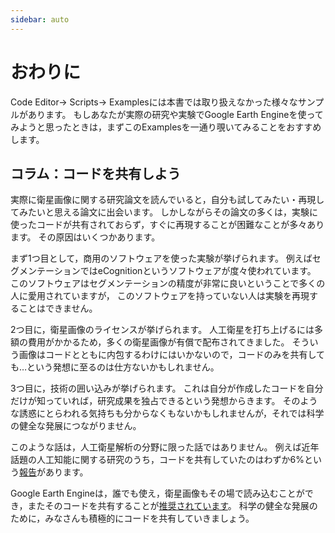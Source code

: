 ```yaml
---
sidebar: auto
---
```


# おわりに

Code Editor→ Scripts→
Examplesには本書では取り扱えなかった様々なサンプルがあります。
もしあなたが実際の研究や実験でGoogle Earth
Engineを使ってみようと思ったときは，まずこのExamplesを一通り覗いてみることをおすすめします。

## コラム：コードを共有しよう

実際に衛星画像に関する研究論文を読んでいると，自分も試してみたい・再現してみたいと思える論文に出会います。
しかしながらその論文の多くは，実験に使ったコードが共有されておらず，すぐに再現することが困難なことが多々あります。
その原因はいくつかあります。

まず1つ目として，商用のソフトウェアを使った実験が挙げられます。
例えばセグメンテーションではeCognitionというソフトウェアが度々使われています。
このソフトウェアはセグメンテーションの精度が非常に良いということで多くの人に愛用されていますが，
このソフトウェアを持っていない人は実験を再現することはできません。

2つ目に，衛星画像のライセンスが挙げられます。
人工衛星を打ち上げるには多額の費用がかかるため，多くの衛星画像が有償で配布されてきました。
そういう画像はコードとともに内包するわけにはいかないので，コードのみを共有しても…という発想に至るのは仕方ないかもしれません。

3つ目に，技術の囲い込みが挙げられます。
これは自分が作成したコードを自分だけが知っていれば，研究成果を独占できるという発想からきます。
そのような誘惑にとらわれる気持ちも分からなくもないかもしれませんが，それでは科学の健全な発展につながりません。

このような話は，人工衛星解析の分野に限った話ではありません。
例えば近年話題の人工知能に関する研究のうち，コードを共有していたのはわずか6%という[報告](http://www.sciencemag.org/news/2018/02/missing-data-hinder-replication-artificial-intelligence-studieslla)があります。

Google Earth
Engineは，誰でも使え，衛星画像もその場で読み込むことができ，またそのコードを共有することが[推奨されています](https://earthengine.google.com/faq/)。
科学の健全な発展のために，みなさんも積極的にコードを共有していきましょう。



